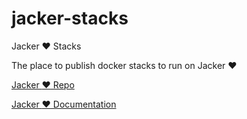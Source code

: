 # jacker-stacks

Jacker :heart:  Stacks

The place to publish docker stacks to run on Jacker :heart:

[Jacker :heart: Repo](https://github.com/jacar-javi/jacker)

[Jacker :heart: Documentation](https://jacker.jacar.es)
